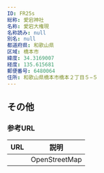 ```yaml
---
ID: FR25s
総称: 愛宕神社
名称: 愛宕大権現
名称読み: null
別名: null
都道府県: 和歌山県
区域: 橋本市
緯度: 34.3169007
経度: 135.615681
郵便番号: 6480064
住所: 和歌山県橋本市橋本２丁目５−５
---
```


## その他

### 参考URL

| URL | 説明          |
| --- | ------------- |
|     | OpenStreetMap |
